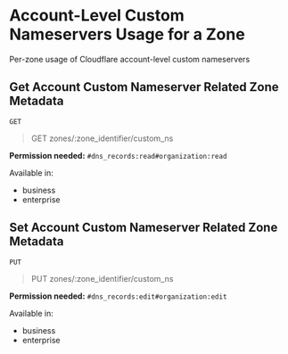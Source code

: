 # Account-Level Custom Nameservers Usage for a Zone

Per-zone usage of Cloudflare account-level custom nameservers

## Get Account Custom Nameserver Related Zone Metadata

`GET` 

> GET zones/:zone_identifier/custom_ns

**Permission needed:** `#dns_records:read#organization:read`

Available in:

* business
* enterprise


## Set Account Custom Nameserver Related Zone Metadata

`PUT` 

> PUT zones/:zone_identifier/custom_ns

**Permission needed:** `#dns_records:edit#organization:edit`

Available in:

* business
* enterprise

